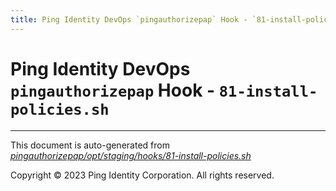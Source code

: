 ```yaml
---
title: Ping Identity DevOps `pingauthorizepap` Hook - `81-install-policies.sh`
---
```


# Ping Identity DevOps `pingauthorizepap` Hook - `81-install-policies.sh`

---
This document is auto-generated from _[pingauthorizepap/opt/staging/hooks/81-install-policies.sh](https://github.com/pingidentity/pingidentity-docker-builds/blob/master/pingauthorizepap/opt/staging/hooks/81-install-policies.sh)_

Copyright © 2023 Ping Identity Corporation. All rights reserved.
